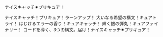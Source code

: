 ナイスキャッチ✷プリキュア！

ナイスキャッチ！プリキュア！ラーンアップ！
大いなる希望の構文！キュアトライ！
はじけるエラーの香り！キュアキャッチ！
輝く銀の弾丸！キュアファイナリー！
コードを導く、3つの構文。届け！ナイスキャッチ✷プリキュア！

